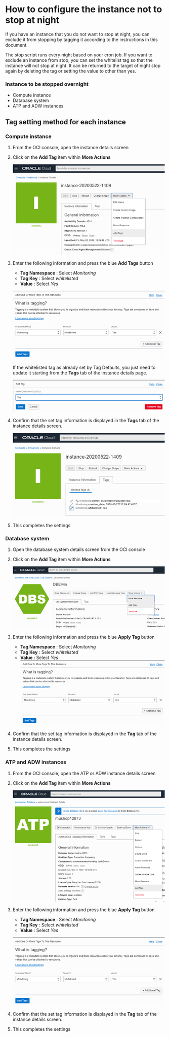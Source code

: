 # How to configure the instance not to stop at night

If you have an instance that you do not want to stop at night, you can exclude it from stopping by tagging it according to the instructions in this document.

The stop script runs every night based on your cron job. If you want to exclude an instance from stop, you can set the whitelist tag so that the instance will not stop at night. It can be returned to the target of night stop again by deleting the tag or setting the value to other than yes.


### Instance to be stopped overnight
- Compute instance
- Database system
- ATP and ADW instances

## Tag setting method for each instance

### Compute instance

1. From the OCI console, open the instance details screen

2. Click on the **Add Tag** item within **More Actions**

    ![](image/01.png)

3. Enter the following information and press the blue **Add Tags** button
    - **Tag Namespace** : Select *Monitoring*
    - **Tag Key** : Select *whitelisted*
    - **Value** : Select *Yes*

    ![](image/02.png)
    
    If the whitelisted tag as already set by Tag Defaults, you just need to update it starting from the **Tags** tab of the instance details page.
    
    ![](image/02update.png)

4. Confirm that the set tag information is displayed in the **Tags** tab of the instance details screen.

    ![](image/03.png)

5. This completes the settings


### Database system

1. Open the database system details screen from the OCI console

2. Click on the **Add Tag** item within **More Actions**

    ![](image/08.png)

3. Enter the following information and press the blue **Apply Tag** button
    - **Tag Namespace** : Select *Monitoring*
    - **Tag Key** : Select *whitelisted*
    - **Value** : Select *Yes*
    ![](image/02.png)

4. Confirm that the set tag information is displayed in the **Tag** tab of the instance details screen.

5. This completes the settings


### ATP and ADW instances

1. From the OCI console, open the ATP or ADW instance details screen

2. Click on the **Add Tag** item within **More Actions**

    ![](image/04.png)

3. Enter the following information and press the blue **Apply Tag** button
    - **Tag Namespace** : Select *Monitoring*
    - **Tag Key** : Select *whitelisted*
    - **Value** : Select *Yes*
    
    ![](image/02.png)

4. Confirm that the set tag information is displayed in the **Tag** tab of the instance details screen.

5. This completes the settings

